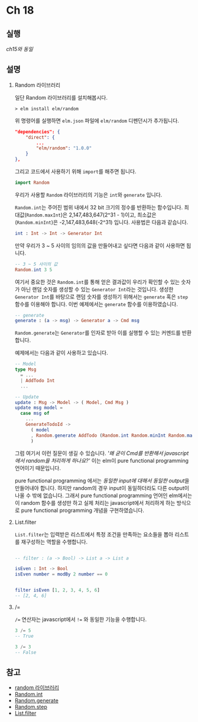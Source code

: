 # Ch 18

## 실행
  
  *ch15와 동일*

## 설명

1. Random 라이브러리

    일단 Random 라이브러리를 설치해봅시다.
    ```console
    > elm install elm/random
    ```

    위 명령어를 실행하면 `elm.json` 파일에 `elm/random` 디펜던시가 추가됩니다.
    ```json
    "dependencies": {
        "direct": {
            ...
            "elm/random": "1.0.0"
        }
    },
    ```
    
    그리고 코드에서 사용하기 위해 `import`를 해주면 됩니다.
    ```elm
    import Random
    ```

    우리가 사용할 `Random` 라이브러리의 기능은 `int`와 `generate` 입니다.

    `Random.int`는 주어진 범위 내에서 32 bit 크기의 정수를 반환하는 함수입니다. 최대값(`Random.maxInt`)은 2,147,483,647(2^31 - 1)이고, 최소값은 (`Random.minInt`)은 -2,147,483,648(-2^31) 입니다. 사용법은 다음과 같습니다.
    ```elm
    int : Int -> Int -> Generator Int
    ```

    만약 우리가 3 ~ 5 사이의 임의의 값을 만들어내고 싶다면 다음과 같이 사용하면 됩니다.
    ```elm
    -- 3 ~ 5 사이의 값
    Random.int 3 5
    ```

    여기서 중요한 것은 `Random.int`를 통해 얻은 결과값이 우리가 확인할 수 있는 숫자가 아닌 랜덤 숫자를 생성할 수 있는 `Generator Int`라는 것입니다. 생성한 `Generator Int`를 바탕으로 랜덤 숫자를 생성하기 위해서는 `generate` 혹은 `step` 함수를 이용해야 합니다. 이번 예제에서는 `generate` 함수를 이용하였습니다.
    
    ```elm
    -- generate
    generate : (a -> msg) -> Generator a -> Cmd msg
    ```
    `Random.generate`는 `Generator`를 인자로 받아 이를 실행할 수 있는 커멘드를 반환합니다.

    예제에서는 다음과 같이 사용하고 있습니다.
    ```elm
    -- Model
    type Msg
      = ...
      | AddTodo Int
      ...
    
    -- Update
    update : Msg -> Model -> ( Model, Cmd Msg )
    update msg model =
      case msg of
        ...
        GenerateTodoId ->
          ( model
          , Random.generate AddTodo (Random.int Random.minInt Random.maxInt)
          )
    ```

    그럼 여기서 이런 질문이 생길 수 있습니다. *'왜 굳이 Cmd를 반환해서 javascript에서 random을 처리하게 하나요?'* 이는 elm이 pure functional programming 언어이기 때문입니다.
    
    pure functional programming 에서는 *동일한 input에 대해서 동일한 output*을 만들어내야 합니다. 하지만 random의 경우 input이 동일하더라도 다른 output이 나올 수 밖에 없습니다. 그래서 pure functional programming 언어인 elm에서는 이 random 함수를 생성만 하고 실제 처리는 javascript에서 처리하게 하는 방식으로 pure functional programming 개념을 구현하였습니다.

2. List.filter

    `List.filter`는 입력받은 리스트에서 특정 조건을 만족하는 요소들을 뽑아 리스트를 재구성하는 역할을 수행합니다. 
    ```elm

    -- filter : (a -> Bool) -> List a -> List a
    
    isEven : Int -> Bool
    isEven number = modBy 2 number == 0


    filter isEven [1, 2, 3, 4, 5, 6]
    -- [2, 4, 6]
    ```

3. /=

    `/=` 연산자는 javascript에서 `!=` 와 동일한 기능을 수행합니다.
    ```elm
    3 /= 5
    -- True

    3 /= 3
    -- False
    ```

## 참고

  * [random 라이브러리](https://package.elm-lang.org/packages/elm/random/latest/)
  * [Random.int](https://package.elm-lang.org/packages/elm/random/latest/Random#int)
  * [Random.generate](https://package.elm-lang.org/packages/elm/random/latest/Random#generate)
  * [Random.step](https://package.elm-lang.org/packages/elm/random/latest/Random#step)
  * [List.filter](https://package.elm-lang.org/packages/elm/core/latest/List#filter)